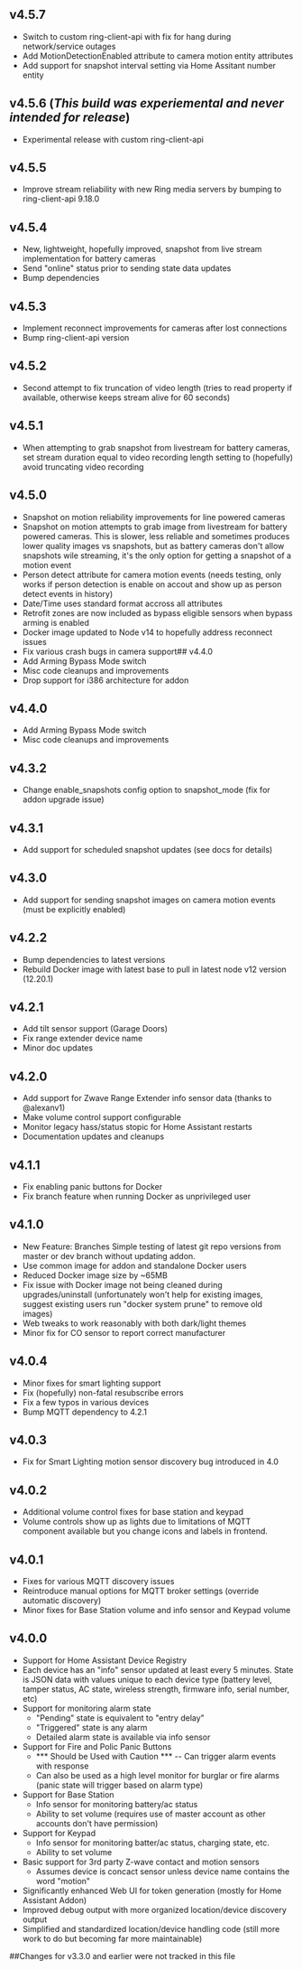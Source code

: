 ## v4.5.7
 - Switch to custom ring-client-api with fix for hang during network/service outages
 - Add MotionDetectionEnabled attribute to camera motion entity attributes
 - Add support for snapshot interval setting via Home Assitant number entity

## v4.5.6 (***This build was experiemental and never intended for release***)
 - Experimental release with custom ring-client-api

## v4.5.5
 - Improve stream reliability with new Ring media servers by bumping to ring-client-api 9.18.0

## v4.5.4
 - New, lightweight, hopefully improved, snapshot from live stream implementation for battery cameras
 - Send "online" status prior to sending state data updates
 - Bump dependencies

## v4.5.3
 - Implement reconnect improvements for cameras after lost connections
 - Bump ring-client-api version

## v4.5.2
- Second attempt to fix truncation of video length (tries to read property if available, otherwise keeps stream alive for 60 seconds)

## v4.5.1
- When attempting to grab snapshot from livestream for battery cameras, set stream duration equal to video recording length setting to (hopefully) avoid truncating video recording

## v4.5.0
 - Snapshot on motion reliability improvements for line powered cameras
 - Snapshot on motion attempts to grab image from livestream for battery powered cameras.  This is slower, less reliable and sometimes produces lower quality images vs snapshots, but as battery cameras don't allow snapshots wile streaming, it's the only option for getting a snapshot of a motion event
 - Person detect attribute for camera motion events (needs testing, only works if person detection is enable on accout and show up as person detect events in history)
 - Date/Time uses standard format accross all attributes
 - Retrofit zones are now included as bypass eligible sensors when bypass arming is enabled
 - Docker image updated to Node v14 to hopefully address reconnect issues
 - Fix various crash bugs in camera support## v4.4.0
 - Add Arming Bypass Mode switch
 - Misc code cleanups and improvements
 - Drop support for i386 architecture for addon

## v4.4.0
 - Add Arming Bypass Mode switch
 - Misc code cleanups and improvements

## v4.3.2
 - Change enable_snapshots config option to snapshot_mode (fix for addon upgrade issue)

## v4.3.1
 - Add support for scheduled snapshot updates (see docs for details)
 
## v4.3.0
- Add support for sending snapshot images on camera motion events (must be explicitly enabled)
 
## v4.2.2
- Bump dependencies to latest versions
- Rebuild Docker image with latest base to pull in latest node v12 version (12.20.1)

## v4.2.1
- Add tilt sensor support (Garage Doors)
- Fix range extender device name
- Minor doc updates

## v4.2.0
- Add support for Zwave Range Extender info sensor data (thanks to @alexanv1)
- Make volume control support configurable
- Monitor legacy hass/status stopic for Home Assistant restarts
- Documentation updates and cleanups

## v4.1.1
- Fix enabling panic buttons for Docker
- Fix branch feature when running Docker as unprivileged user

## v4.1.0
- New Feature: Branches
  Simple testing of latest git repo versions from master or dev branch without updating addon.
- Use common image for addon and standalone Docker users
- Reduced Docker image size by ~65MB
- Fix issue with Docker image not being cleaned during upgrades/uninstall (unfortunately won't help for existing images, suggest existing users run "docker system prune" to remove old images)
- Web tweaks to work reasonably with both dark/light themes
- Minor fix for CO sensor to report correct manufacturer

## v4.0.4
- Minor fixes for smart lighting support
- Fix (hopefully) non-fatal resubscribe errors
- Fix a few typos in various devices
- Bump MQTT dependency to 4.2.1

## v4.0.3
- Fix for Smart Lighting motion sensor discovery bug introduced in 4.0

## v4.0.2
- Additional volume control fixes for base station and keypad
- Volume controls show up as lights due to limitations of MQTT component available but you change icons and labels in frontend.

## v4.0.1
- Fixes for various MQTT discovery issues
- Reintroduce manual options for MQTT broker settings (override automatic discovery)
- Minor fixes for Base Station volume and info sensor and Keypad volume

## v4.0.0
- Support for Home Assistant Device Registry
- Each device has an "info" sensor updated at least every 5 minutes. State is JSON data with values unique to each device type (battery level, tamper status, AC state, wireless strength, firmware info, serial number, etc)
- Support for monitoring alarm state
  - "Pending" state is equivalent to "entry delay"
  - "Triggered" state is any alarm
  - Detailed alarm state is available via info sensor
- Support for Fire and Polic Panic Buttons
  - *** Should be Used with Caution *** -- Can trigger alarm events with response
  - Can also be used as a high level monitor for burglar or fire alarms (panic state will trigger based on alarm type)
- Support for Base Station
  - Info sensor for monitoring battery/ac status
  - Ability to set volume (requires use of master account as other accounts don't have permission)
- Support for Keypad
  - Info sensor for monitoring batter/ac status, charging state, etc.
  - Ability to set volume
- Basic support for 3rd party Z-wave contact and motion sensors
  - Assumes device is concact sensor unless device name contains the word "motion"
- Significantly enhanced Web UI for token generation (mostly for Home Assistant Addon)
- Improved debug output with more organized location/device discovery output
- Simplified and standardized location/device handling code (still more work to do but becoming far more maintainable)

##Changes for v3.3.0 and earlier were not tracked in this file
